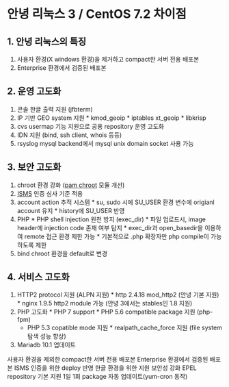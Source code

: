 # 안녕 리눅스 3 / CentOS 7.2 차이점

## 1. 안녕 리눅스의 특징

 1. 사용자 환경(X windows 환경)을 제거하고 compact한 서버 전용 배포본
 2. Enterprise 환경에서 검증된 배포본

## 2. 운영 고도화
  1. 콘솔 한글 출력 지원 (jfbterm)
  2. IP 기반 GEO system 지원
    * kmod_geoip
    * iptables xt_geoip
    * libkrisp
  3. cvs usermap 기능 지원으로 공용 repository 운영 고도화
  4. IDN 지원 (bind, ssh client, whois 등등)
  5. rsyslog mysql backend에서 mysql unix domain socket 사용 가능

## 3. 보안 고도화
  1. chroot 환경 강화 ([pam chroot](pkg_base_pam.md) 모듈 개선)
  2. [ISMS](http://isms.kisa.or.kr/kor/main.jsp) 인증 심사 기준 적용
  3. account action 추적 시스템
    * su, sudo 시에 SU_USER 환경 변수에 origianl account 유지
    * history에 SU_USER 반영
  4. PHP
    * PHP shell injection 원천 방지 (exec_dir)
    * 파일 업로드시, image header에 injection code 존재 여부 탐지
    * exec_dir과 open_basedir을 이용하여 remote 접근 환경 제한 가능
    * 기본적으로 .php 확장자만 php compile이 가능하도록 제한
  5. bind chroot 환경을 default로 변경


## 4. 서비스 고도화
  1. HTTP2 protocol 지원 (ALPN 지원)
    * http 2.4.18 mod_http2 (안녕 기본 지원)
    * nginx 1.9.5 http2 module 가능 (안녕 3에서는 stables인 1.8 지원)
  2. PHP 고도화
    * PHP 7 support
    * PHP 5.6 compatible package 지원 (php-fpm)
      * PHP 5.3 copatible mode 지원
    * realpath_cache_force 지원 (file system 탐색 성능 향상)
  3. Mariadb 10.1 업데이트


사용자 환경을 제외한 compact한 서버 전용 배포본
Enterprise 환경에서 검증된 배포본
ISMS 인증을 위한 deploy 반영
한글 환경을 위한 지원
보안성 강화
EPEL repository 기본 지원
1일 1회 package 자동 업데이트(yum-cron 동작)
